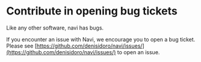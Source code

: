# Contribute in opening bug tickets

Like any other software, navi has bugs.

If you encounter an issue with Navi, we encourage you to open a bug ticket.\
Please see [https://github.com/denisidoro/navi/issues/](https://github.com/denisidoro/navi/issues/) to open an issue.
